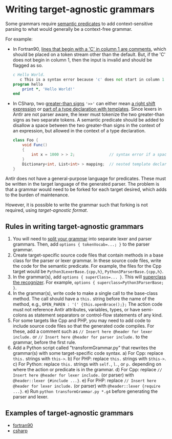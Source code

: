 # Writing target-agnostic grammars

Some grammars require
[semantic predicates](https://github.com/antlr/antlr4/blob/dev/doc/predicates.md)
to add context-sensitive parsing to what would generally be a context-free grammar.

For example:
* In Fortran90, [lines that begin with a 'C' in column 1
are comments](https://github.com/antlr/grammars-v4/blob/43fbb16fec1d474d38a603cc6a6bcbe5edf07b1e/fortran/fortran90/slow/hw.f90#L1),
which should be placed on a token stream other than the default.
But, if the 'C' does not begin in
column 1, then the input is invalid and should be flagged as so.
	```fortran
	c Hello World.
	   c This is a syntax error because 'c' does not start in column 1
	program hello
		print *, 'Hello World!'
	end
	```

* In CSharp, two [greater-than signs](https://util.unicode.org/UnicodeJsps/character.jsp?a=003E)
`'>>'` can either mean
[a right shift expression](https://github.com/antlr/grammars-v4/blob/43fbb16fec1d474d38a603cc6a6bcbe5edf07b1e/csharp/examples/AllInOneNoPreprocessor.cs#L657C15-L657C17)
or [part of a type declaration with templates](https://github.com/antlr/grammars-v4/blob/master/csharp/examples/AllInOneNoPreprocessor.cs#L463C33-L463C35).
Since lexers in Antlr are not parser aware,
the lexer must tokenize the two greater-than signs as two separate tokens.
A semantic predicate should be added to disallow a space between the two greater-than signs in the context
of an expression, but allowed in the context of a type declaration. 
	```C#
	class Foo {
		void Func()
		{
			int x = 1000 > > 2;               // syntax error if a space exists in the double greater-than sign
		}
		Dictionary<int, List<int> > mapping;  // nested template declaration, valid
	}
	```

Antlr does not have a general-purpose language for predicates. These must be
written in the target language of the generated parser. The problem is that
a grammar would need to be forked for each target desired, which adds to the
burden of maintenance.

However, it is possible to write the grammar such that forking is not required,
using _target-agnostic format_.

## Rules in writing target-agnostic grammars

1) You will need to [split your grammar](https://github.com/antlr/antlr4/blob/dev/doc/grammars.md#grammar-structure)
into separate lexer and parser grammars. Then, add `options { tokenVocab=...; }` to the parser grammar.
2) Create target-specific source code files that contain methods in a base class for
the parser or lexer grammar. In these source code files, write the code for the semantic
predicate. For example, the files for the Cpp target would be `Python3LexerBase.{cpp,h}`, `Python3ParserBase.{cpp,h}`.
3) In the grammar(s), add `options { superClass=... }`. This will
[superclass the recognizer](https://github.com/antlr/antlr4/blob/dev/doc/options.md#superclass).
For example, `options { superclass=Python3ParserBase; }`.
4) In the grammar(s), write code to make a single
call to the base-class method. The call should have a `this.` string
before the name of the method, e.g., `OPEN_PAREN : '(' {this.openBrace();};`
The action code must not reference Antlr attributes,
variables, types, or have semi-colons as statement separators or
control-flow statements of any kind.
5) For some targets like Cpp and PHP, you may need to add code to include source
code files so that the generated code compiles.
For these, add a comment
such as `// Insert here @header for lexer include.` or `// Insert here @header for parser include.`
to the grammar, before the first rule.
5) Add a Python script called "transformGrammar.py" that rewrites the grammar(s) 
with some target-specific code syntax.
   a) For Cpp: replace `this.` strings with `this->`.
   b) For PHP: replace `this.` strings with `$this->`.
   c) For Python: replace `this.` strings with `self.`, `l.`, or `p.` depending on
where the action or predicate is in the grammar.
   d) For Cpp: replace `// Insert here @header for lexer include.` (or parser) with
`@header::lexer {#include ...}`.
   e) For PHP: replace `// Insert here @header for lexer include.` (or parser) with
`@header::lexer {require ...}`.
   e) Run `python transformGrammar.py *.g4` before generating the parser and lexer.

## Examples of target-agnostic grammars
* [fortran90](https://github.com/antlr/grammars-v4/tree/master/fortran/fortran90)
* [csharp](https://github.com/antlr/grammars-v4/tree/master/csharp)
